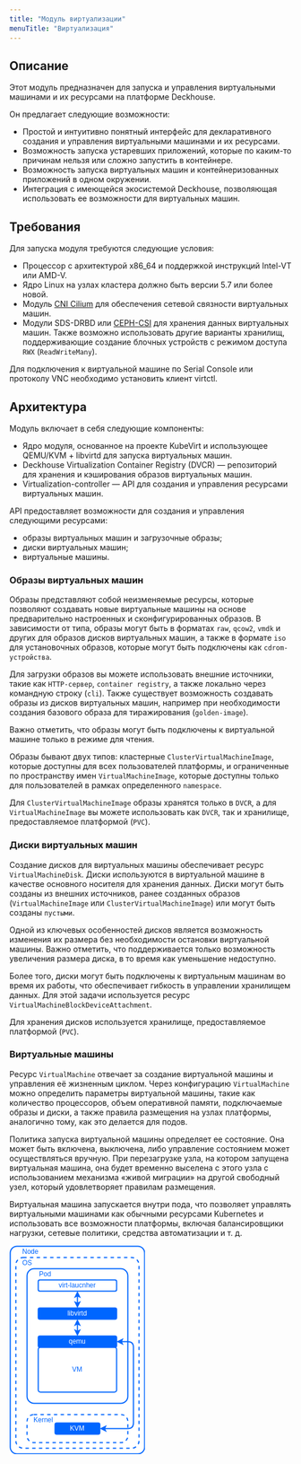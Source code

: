 ```yaml
---
title: "Модуль виртуализации"
menuTitle: "Виртуализация"
---
```


## Описание

Этот модуль предназначен для запуска и управления виртуальными машинами и их ресурсами на платформе Deckhouse.

Он предлагает следующие возможности:

- Простой и интуитивно понятный интерфейс для декларативного создания и управления виртуальными машинами и их ресурсами.
- Возможность запуска устаревших приложений, которые по каким-то причинам нельзя или сложно запустить в контейнере.
- Возможность запуска виртуальных машин и контейнеризованных приложений в одном окружении.
- Интеграция с имеющейся экосистемой Deckhouse, позволяющая использовать ее возможности для виртуальных машин.

## Требования

Для запуска модуля требуются следующие условия:

- Процессор с архитектурой x86_64 и поддержкой инструкций Intel-VT или AMD-V.
- Ядро Linux на узлах кластера должно быть версии 5.7 или более новой.
- Модуль [CNI Cilium](/documentation/v1/modules/021-cni-cilium/) для обеспечения сетевой связности виртуальных машин.
- Модули SDS-DRBD или [CEPH-CSI](/documentation/v1/modules/031-ceph-csi/) для хранения данных виртуальных машин. Также возможно использовать другие варианты хранилищ, поддерживающие создание блочных устройств с режимом доступа `RWX` (`ReadWriteMany`).

Для подключения к виртуальной машине по Serial Console или протоколу VNC необходимо установить клиент virtctl.

## Архитектура

Модуль включает в себя следующие компоненты:

- Ядро модуля, основанное на проекте KubeVirt и использующее QEMU/KVM + libvirtd для запуска виртуальных машин.
- Deckhouse Virtualization Container Registry (DVCR) — репозиторий для хранения и кэширования образов виртуальных машин.
- Virtualization-controller — API для создания и управления ресурсами виртуальных машин.

API предоставляет возможности для создания и управления следующими ресурсами:

- образы виртуальных машин и загрузочные образы;
- диски виртуальных машин;
- виртуальные машины.

### Образы виртуальных машин

Образы представляют собой неизменяемые ресурсы, которые позволяют создавать новые виртуальные машины на основе предварительно настроенных и сконфигурированных образов. В зависимости от типа, образы могут быть в форматах `raw`, `qcow2`, `vmdk` и других для образов дисков виртуальных машин, а также в формате `iso` для установочных образов, которые могут быть подключены как `cdrom-устройства`.

Для загрузки образов вы можете использовать внешние источники, такие как `HTTP-сервер`, `container registry`, а также локально через командную строку (`cli`). Также существует возможность создавать образы из дисков виртуальных машин, например при необходимости создания базового образа для тиражирования (`golden-image`).

Важно отметить, что образы могут быть подключены к виртуальной машине только в режиме для чтения.

Образы бывают двух типов: кластерные `ClusterVirtualMachineImage`, которые доступны для всех пользователей платформы, и ограниченные по пространству имен `VirtualMachineImage`, которые доступны только для пользователей в рамках определенного `namespace`.

Для `ClusterVirtualMachineImage` образы хранятся только в `DVCR`, а для `VirtualMachineImage` вы можете использовать как `DVCR`, так и хранилище, предоставляемое платформой (`PVC`).

### Диски виртуальных машин

Cоздание дисков для виртуальных машины обеспечивает ресурс `VirtualMachineDisk`. Диски используются в виртуальной машине в качестве основного носителя для хранения данных. Диски могут быть созданы из внешних источников, ранее созданных образов (`VirtualMachineImage` или `ClusterVirtualMachineImage`) или могут быть созданы `пустыми`.

Одной из ключевых особенностей дисков является возможность изменения их размера без необходимости остановки виртуальной машины. Важно отметить, что поддерживается только возможность увеличения размера диска, в то время как уменьшение недоступно.

Более того, диски могут быть подключены к виртуальным машинам во время их работы, что обеспечивает гибкость в управлении хранилищем данных. Для этой задачи используется ресурс `VirtualMachineBlockDeviceAttachment`.

Для хранения дисков используется хранилище, предоставляемое платформой (`PVC`).

### Виртуальные машины

Ресурс `VirtualMachine` отвечает за создание виртуальной машины и управления её жизненным циклом. Через конфигурацию `VirtualMachine` можно определить параметры виртуальной машины, такие как количество процессоров, объем оперативной памяти, подключаемые образы и диски, а также правила размещения на узлах платформы, аналогично тому, как это делается для подов.

Политика запуска виртуальной машины определяет ее состояние. Она может быть включена, выключена, либо управление состоянием может осуществляться вручную. При перезагрузке узла, на котором запущена виртуальная машина, она будет временно выселена с этого узла с использованием механизма «живой миграции» на другой свободный узел, который удовлетворяет правилам размещения.

Виртуальная машина запускается внутри пода, что позволяет управлять виртуальными машинами как обычными ресурсами Kubernetes и использовать все возможности платформы, включая балансировщики нагрузки, сетевые политики, средства автоматизации и т. д.

![](images/vm.png)
